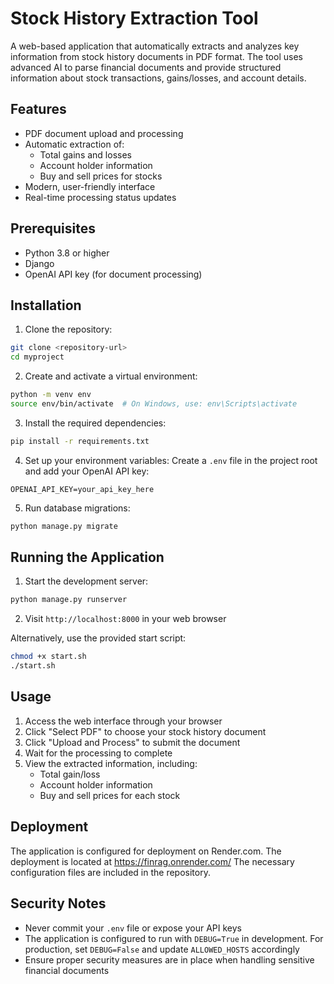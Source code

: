 # Stock History Extraction Tool

A web-based application that automatically extracts and analyzes key information from stock history documents in PDF format. The tool uses advanced AI to parse financial documents and provide structured information about stock transactions, gains/losses, and account details.

## Features

- PDF document upload and processing
- Automatic extraction of:
  - Total gains and losses
  - Account holder information
  - Buy and sell prices for stocks
- Modern, user-friendly interface
- Real-time processing status updates

## Prerequisites

- Python 3.8 or higher
- Django
- OpenAI API key (for document processing)

## Installation

1. Clone the repository:
```bash
git clone <repository-url>
cd myproject
```

2. Create and activate a virtual environment:
```bash
python -m venv env
source env/bin/activate  # On Windows, use: env\Scripts\activate
```

3. Install the required dependencies:
```bash
pip install -r requirements.txt
```

4. Set up your environment variables:
Create a `.env` file in the project root and add your OpenAI API key:
```
OPENAI_API_KEY=your_api_key_here
```

5. Run database migrations:
```bash
python manage.py migrate
```

## Running the Application

1. Start the development server:
```bash
python manage.py runserver
```

2. Visit `http://localhost:8000` in your web browser

Alternatively, use the provided start script:
```bash
chmod +x start.sh
./start.sh
```

## Usage

1. Access the web interface through your browser
2. Click "Select PDF" to choose your stock history document
3. Click "Upload and Process" to submit the document
4. Wait for the processing to complete
5. View the extracted information, including:
   - Total gain/loss
   - Account holder information
   - Buy and sell prices for each stock

## Deployment

The application is configured for deployment on Render.com. 
The deployment is located at https://finrag.onrender.com/
The necessary configuration files are included in the repository.

## Security Notes

- Never commit your `.env` file or expose your API keys
- The application is configured to run with `DEBUG=True` in development. For production, set `DEBUG=False` and update `ALLOWED_HOSTS` accordingly
- Ensure proper security measures are in place when handling sensitive financial documents


